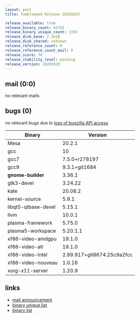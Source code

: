 ```yaml
---
layout: post
title: Tumbleweed Release 20201029

release_available: true
release_binary_count: 61762
release_binary_unique_count: 1350
release_disk_base: 2.1GiB
release_disk_shared: unknown
release_reference_count: 0
release_reference_count_mail: 0
release_score: 76
release_stability_level: pending
release_version: 20201029
---
```


## mail (0:0)

no relevant mails

## bugs (0)

<!--more-->

no relevant bugs due to [loss of bugzilla API access](https://bugzilla.opensuse.org/show_bug.cgi?id=1157722)

Binary | Version
--- | ---
Mesa | 20.2.1
gcc | 10
gcc7 | 7.5.0+r278197
gcc9 | 9.3.1+git1684
**gnome-builder** | 3.36.1
gtk3-devel | 3.24.22
kate | 20.08.2
kernel-source | 5.9.1
libqt5-qtbase-devel | 5.15.1
llvm | 10.0.1
plasma-framework | 5.75.0
plasma5-workspace | 5.20.1.1
xf86-video-amdgpu | 19.1.0
xf86-video-ati | 19.1.0
xf86-video-intel | 2.99.917+git8674.25c9a2fcc
xf86-video-nouveau | 1.0.16
xorg-x11-server | 1.20.9

## links

- [mail announcement](https://lists.opensuse.org/opensuse-factory/2020-10/msg00337.html)
- [binary unique list](http://download.opensuse.org/history/20201029/rpm.unique.list)
- [binary list](http://download.opensuse.org/history/20201029/rpm.list)
